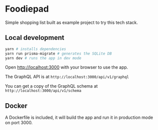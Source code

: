 # Foodiepad

Simple shopping list built as example project to try this tech stack.

## Local development 

```bash
yarn # installs dependencies
yarn run prisma-migrate # generates the SQLite DB
yarn dev # runs the app in dev mode
```

Open [http://localhost:3000](http://localhost:3000) with your browser to use the app.

The GraphQL API is at `http://localhost:3000/api/v1/graphql`

You can get a copy of the GraphQL schema at `http://localhost:3000/api/v1/schema`

## Docker

A Dockerfile is included, it will build the app and run it in production mode on port 3000.
